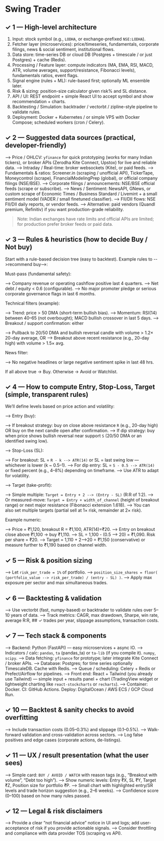 # Swing Trader
## ✓ 1 — High-level architecture

1. Input: stock symbol (e.g., `LODHA`, or exchange-prefixed `NSE:LODHA`).
2. Fetcher layer (microservices): price/timeseries, fundamentals, corporate filings, news & social sentiment, institutional flows.
3. Data store: time-series DB or cloud DB (Postgres + timescale / or just Postgres) + cache (Redis).
4. Processing / Feature layer: compute indicators (MA, EMA, RSI, MACD, ATR, volume averages, support/resistance, Fibonacci levels), fundamentals ratios, event flags.
5. Signal engine (rules + ML): rule-based first; optionally ML ensemble later.
6. Risk & sizing: position-size calculator given risk% and SL distance.
7. API / UI: REST endpoint + simple React UI to accept symbol and show recommendation + charts.
8. Backtesting / Simulation: backtrader / vectorbt / zipline-style pipeline to validate rules.
9. Deployment: Docker + Kubernetes / or simple VPS with Docker Compose; scheduled workers (cron / Celery).

## ✓ 2 — Suggested data sources (practical, developer-friendly)

--> Price / OHLCV: `yfinance` for quick prototyping (works for many Indian tickers), or broker APIs (Zerodha Kite Connect, Upstox) for live and reliable data.
--> Intraday / Real-time: broker websockets (Kite), or paid feeds.
--> Fundamentals & ratios: Screener.in (scraping / unofficial API), TickerTape, Moneycontrol (scrape), FinancialModelingPrep (global), or official company filings (NSE/BSE).
--> Corporate filings / announcements: NSE/BSE official feeds (scrape or subscribe).
--> News / Sentiment: NewsAPI, GNews, or custom scrape of Economic Times / Business Standard / Livemint + a small sentiment model (VADER / small finetuned classifier).
--> FII/DII flows: NSE FII/DII daily reports, or vendor feeds.
--> Alternative: paid vendors (Quandl premium, Refinitiv) if you want production-grade reliability.

> Note: Indian exchanges have rate limits and official APIs are limited; for production prefer broker feeds or paid data.

## ✓ 3 — Rules & heuristics (how to decide Buy / Not buy)

Start with a rule-based decision tree (easy to backtest). Example rules to -->recommend buy-->:

Must-pass (fundamental safety):

--> Company revenue or operating cashflow positive last 4 quarters.
--> Net debt / equity < 0.6 (configurable).
--> No major promoter pledge or serious corporate governance flags in last 6 months.

Technical filters (example):

--> Trend: price > 50 DMA (short-term bullish bias).
--> Momentum: RSI(14) between 40–65 (not overbought); MACD bullish crossover in last 5 days.
--> Breakout / support confirmation: either

  --> Pullback to 20/50 DMA and bullish reversal candle with volume > 1.2× 20-day average, OR
  --> Breakout above recent resistance (e.g., 20-day high) with volume > 1.5× avg.

News filter:

--> No negative headlines or large negative sentiment spike in last 48 hrs.

If all above true → Buy. Otherwise → Avoid or Watchlist.

## ✓ 4 — How to compute Entry, Stop-Loss, Target (simple, transparent rules)

We’ll define levels based on price action and volatility:

--> Entry (buy):

  --> If breakout strategy: buy on close above resistance `R` (e.g., 20-day high) OR buy on the next candle open after confirmation.
  --> If dip strategy: buy when price shows bullish reversal near support `S` (20/50 DMA or an identified swing low).

--> Stop-Loss (SL):

  --> For breakout: SL = `R - k --> ATR(14)` or SL = last swing low — whichever is lower (k \~ 0.5–1).
  --> For dip entry: SL = `S - 0.5 --> ATR(14)` or fixed percent (e.g., 4–8%) depending on timeframe.
  --> Use ATR to adapt for volatility.

--> Target (take-profit):

  --> Simple multiple: `Target = Entry + 2 --> (Entry - SL)` (R\:R of 1:2).
  --> Or measured-move: `Target = Entry + width_of_channel` (height of breakout range) or next major resistance (Fibonacci extension 1.618).
  --> You can also set multiple targets (partial sell at 1× risk, remainder at 2× risk).

Example numeric:

--> Price = ₹1,120, breakout R = ₹1,100, ATR(14)=₹20.
--> Entry on breakout close above ₹1,100 → buy ₹1,110.
--> SL = 1,100 - (0.5 \--> 20) = ₹1,090. Risk per share = ₹20.
--> Target = 1,110 + 2\-->20 = ₹1,150 (conservative) or measure further to ₹1,190 based on channel width.

## ✓ 5 — Risk & position sizing

--> Let `risk_per_trade = 1%` of portfolio.
--> `position_size_shares = floor( (portfolio_value --> risk_per_trade) / (entry - SL) )`.
--> Apply max exposure per sector and max simultaneous trades.

## ✓ 6 — Backtesting & validation

--> Use vectorbt (fast, numpy-based) or backtrader to validate rules over 5–10 years of data.
--> Track metrics: CAGR, max drawdown, Sharpe, win rate, average R\:R, ## ✓ trades per year, slippage assumptions, transaction costs.

## ✓ 7 — Tech stack & components

--> Backend: Python (FastAPI) — easy microservices + async IO.
--> Indicators / calc: `pandas`, `ta` (pandas\_ta) or `ta-lib` (if you compile it). `numpy`, `scipy`.
--> Data fetching: `yfinance` for prototype; later integrate Kite Connect / broker APIs.
--> Database: Postgres; for time series optionally TimescaleDB. Cache with Redis.
--> Queue / scheduling: Celery + Redis or Prefect/Airflow for pipelines.
--> Front end: React + Tailwind (you already use Tailwind) — simple input + results panel + chart (TradingView widget or lightweight charting like `react-stockcharts` or `recharts`).
--> Container: Docker. CI: GitHub Actions. Deploy: DigitalOcean / AWS ECS / GCP Cloud Run.

## ✓ 10 — Backtest & sanity checks to avoid overfitting

--> Include transaction costs (0.05–0.3%) and slippage (0.1–0.5%).
--> Walk-forward validation and cross-validation across sectors.
--> Log false positives and edge cases (corporate actions, de-listings).

## ✓ 11 — UX / result presentation (what the user sees)

--> Simple card: `BUY / AVOID / WATCH` with reason tags (e.g., “Breakout with volume”, “Debt too high”).
--> Show numeric levels: Entry ₹X, SL ₹Y, Target ₹Z, Position size for portfolio ₹P.
--> Small chart with highlighted entry/SR levels and trade horizon suggestion (e.g., 2–6 weeks).
--> Confidence score (0–100) based on how many rules passed.

## ✓ 12 — Legal & risk disclaimers

--> Provide a clear “not financial advice” notice in UI and logs; add user-acceptance of risk if you provide actionable signals.
--> Consider throttling and compliance with data provider TOS (scraping vs API).
